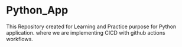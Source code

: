 # Python_App
This Repository created for Learning and Practice purpose for Python application. where we are implementing CICD with github actions workflows.
